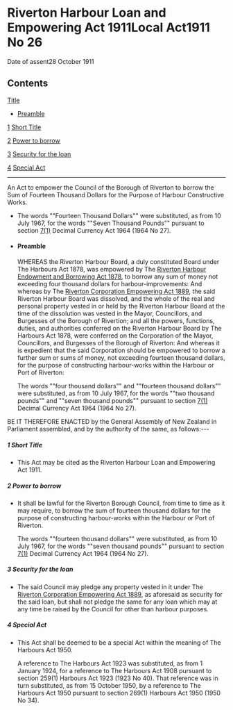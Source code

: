 # Riverton Harbour Loan and Empowering Act 1911Local Act1911 No 26

Date of assent28 October 1911

## Contents

[Title][0]
    
*   [Preamble][1]

[1][2] [Short Title][2]

[2][3] [Power to borrow][3]

[3][4] [Security for the loan][4]

[4][5] [Special Act][5]

---

An Act to empower the Council of the Borough of Riverton to borrow the Sum of Fourteen Thousand Dollars for the Purpose of Harbour Constructive Works.
    
*   The words ""Fourteen Thousand Dollars"" were substituted, as from 10 July 1967, for the words ""Seven Thousand Pounds"" pursuant to section [7(1)][6] Decimal Currency Act 1964 (1964 No 27).

*   #### Preamble
    
    WHEREAS the Riverton Harbour Board, a duly constituted Board under The Harbours Act 1878, was empowered by The [Riverton Harbour Endowment and Borrowing Act 1878][7], to borrow any sum of money not exceeding four thousand dollars for harbour-improvements: And whereas by The [Riverton Corporation Empowering Act 1889][8], the said Riverton Harbour Board was dissolved, and the whole of the real and personal property vested in or held by the Riverton Harbour Board at the time of the dissolution was vested in the Mayor, Councillors, and Burgesses of the Borough of Rivertion; and all the powers, functions, duties, and authorities conferred on the Riverton Harbour Board by The Harbours Act 1878, were conferred on the Corporation of the Mayor, Councillors, and Burgesses of the Borough of Riverton: And whereas it is expedient that the said Corporation should be empowered to borrow a further sum or sums of money, not exceeding fourteen thousand dollars, for the purpose of constructing harbour-works within the Harbour or Port of Riverton:
    
    The words ""four thousand dollars"" and ""fourteen thousand dollars"" were substituted, as from 10 July 1967, for the words ""two thousand pounds"" and ""seven thousand pounds"" pursuant to section [7(1)][6] Decimal Currency Act 1964 (1964 No 27).

BE IT THEREFORE ENACTED by the General Assembly of New Zealand in Parliament assembled, and by the authority of the same, as follows:---

##### 1 Short Title
    
*   This Act may be cited as the Riverton Harbour Loan and Empowering Act 1911\.

##### 2 Power to borrow
    
*   It shall be lawful for the Riverton Borough Council, from time to time as it may require, to borrow the sum of fourteen thousand dollars for the purpose of constructing harbour-works within the Harbour or Port of Riverton.
    
    The words ""fourteen thousand dollars"" were substituted, as from 10 July 1967, for the words ""seven thousand pounds"" pursuant to section [7(1)][6] Decimal Currency Act 1964 (1964 No 27).

##### 3 Security for the loan
    
*   The said Council may pledge any property vested in it under The [Riverton Corporation Empowering Act 1889][8], as aforesaid as security for the said loan, but shall not pledge the same for any loan which may at any time be raised by the Council for other than harbour purposes.

##### 4 Special Act
    
*   This Act shall be deemed to be a special Act within the meaning of The Harbours Act 1950\.
    
    A reference to The Harbours Act 1923 was substituted, as from 1 January 1924, for a reference to The Harbours Act 1908 pursuant to section 259(1) Harbours Act 1923 (1923 No 40). That reference was in turn substituted, as from 15 October 1950, by a reference to The Harbours Act 1950 pursuant to section 269(1) Harbours Act 1950 (1950 No 34).



[0]: http://www.legislation.govt.nz/act/local/1911/0026/latest/whole.html#DLM37618
[1]: http://www.legislation.govt.nz/act/local/1911/0026/latest/whole.html#DLM37620
[2]: http://www.legislation.govt.nz/act/local/1911/0026/latest/whole.html#DLM37624
[3]: http://www.legislation.govt.nz/act/local/1911/0026/latest/whole.html#DLM37625
[4]: http://www.legislation.govt.nz/act/local/1911/0026/latest/whole.html#DLM37627
[5]: http://www.legislation.govt.nz/act/local/1911/0026/latest/whole.html#DLM37628
[6]: http://www.legislation.govt.nz/act/local/1911/0026/latest/link.aspx?id=DLM351265
[7]: http://www.legislation.govt.nz/act/local/1911/0026/latest/link.aspx?id=DLM13795
[8]: http://www.legislation.govt.nz/act/local/1911/0026/latest/link.aspx?id=DLM21750